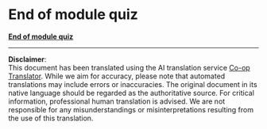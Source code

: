 <!--
CO_OP_TRANSLATOR_METADATA:
{
  "original_hash": "dd2c17fd379a3e8af6b04b4fd54107a5",
  "translation_date": "2025-09-03T23:37:17+00:00",
  "source_file": "2.4 End of module quiz.md",
  "language_code": "en"
}
-->
# End of module quiz
[**End of module quiz**](https://forms.office.com/r/9jSTuNmrRX)

---

**Disclaimer**:  
This document has been translated using the AI translation service [Co-op Translator](https://github.com/Azure/co-op-translator). While we aim for accuracy, please note that automated translations may include errors or inaccuracies. The original document in its native language should be regarded as the authoritative source. For critical information, professional human translation is advised. We are not responsible for any misunderstandings or misinterpretations resulting from the use of this translation.
